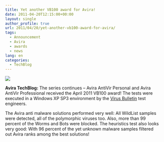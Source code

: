 ```yaml
---
title: Yet another VB100 award for Avira!
date: 2011-04-20T12:15:00+00:00
layout: single
author_profile: true
url: 2011/04/20/yet-another-vb100-award-for-avira/
tags:
  - Announcement
  - Avira
  - awards
  - news
lang: en
categories: 
  - TechBlog
---
```

[![](http://3.bp.blogspot.com/-qbqTu8XbLI0/Ta7HGt9fl5I/AAAAAAAAD2g/E2vTQHwbqPk/s1600/2011-04-VB-100-scaled.jpg)](http://3.bp.blogspot.com/-qbqTu8XbLI0/Ta7HGt9fl5I/AAAAAAAAD2g/E2vTQHwbqPk/s1600/2011-04-VB-100-scaled.jpg)

**Avira TechBlog:** The series continues – Avira AntiVir Personal and Avira AntiVir Professional received the April 2011 VB100 award! The tests were executed in a Windows XP SP3 environment by the [Virus Bulletin](http://www.virusbtn.com/index) test engineers.

The Avira anti malware solutions performed very well: All WildList samples were detected, all of the polymorphic viruses too. Also, more than 99 percent of the Worms and Bots were blocked. The heuristics test also looks very good: With 96 percent of the yet unknown malware samples filtered out Avira ranks among the best solutions!